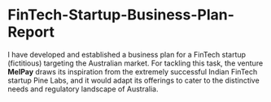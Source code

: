 # FinTech-Startup-Business-Plan-Report

I have 
developed and established a business plan for a FinTech startup (fictitious) targeting the Australian market. For tackling this task, the venture **MelPay** draws its 
inspiration from the extremely successful Indian FinTech startup Pine Labs, and it would 
adapt its offerings to cater to the distinctive needs and regulatory landscape of Australia.  
